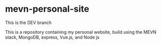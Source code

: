 # mevn-personal-site

This is the DEV branch

This is a repository containing my personal website, build using the MEVN stack, MongoDB, express, Vue.js, and Node js

